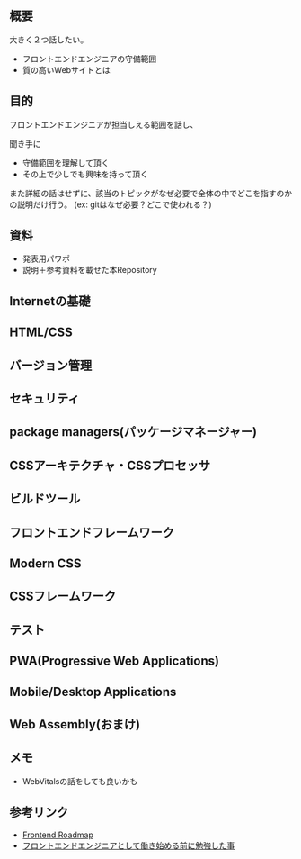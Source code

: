 ## 概要
大きく２つ話したい。

- フロントエンドエンジニアの守備範囲
- 質の高いWebサイトとは

## 目的

フロントエンドエンジニアが担当しえる範囲を話し、

聞き手に

- 守備範囲を理解して頂く
- その上で少しでも興味を持って頂く

また詳細の話はせずに、該当のトピックがなぜ必要で全体の中でどこを指すのかの説明だけ行う。
(ex: gitはなぜ必要？どこで使われる？)

## 資料
- 発表用パワポ　
- 説明＋参考資料を載せた本Repository


## Internetの基礎

## HTML/CSS

## バージョン管理

## セキュリティ

## package managers(パッケージマネージャー)

## CSSアーキテクチャ・CSSプロセッサ

## ビルドツール

## フロントエンドフレームワーク

## Modern CSS

## CSSフレームワーク

## テスト

## PWA(Progressive Web Applications)

## Mobile/Desktop Applications

## Web Assembly(おまけ)
## メモ
- WebVitalsの話をしても良いかも

## 参考リンク

- [Frontend Roadmap](https://roadmap.sh/frontend)
- [フロントエンドエンジニアとして働き始める前に勉強した事](https://zenn.dev/k_sato/articles/167288f0913bef)

